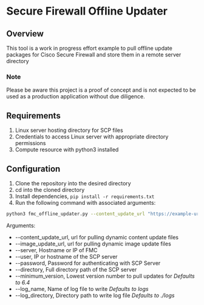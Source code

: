 # Secure Firewall Offline Updater

## Overview
This tool is a work in progress effort example to pull offline update packages for Cisco Secure Firewall and store them in a remote server directory

### Note
Please be aware this project is a proof of concept and is not expected to be used as a production application without due diligence.

## Requirements

1. Linux server hosting directory for SCP files
2. Credentials to access Linux server with appropriate directory permissions
3. Compute resource with python3 installed

## Configuration

1. Clone the repository into the desired directory
2. cd into the cloned directory
3. Install dependencies, ```pip install -r requirements.txt```
4. Run the following command with associated arguments:

```bash
python3 fmc_offline_updater.py --content_update_url "https://example-url.com" --image_update_url "https://example-url.com" --server SCP_IP_HOSTNAME --user admin --password PASSWORD --directory /scp --minimum_version 7.2
```

Arguments: 
* --content_update_url, url for pulling dynamic content update files
* --image_update_url, url for pulling dynamic image update files
* --server, Hostname or IP of FMC
* --user, IP or hostname of the SCP server
* --password, Password for authenticating with SCP Server
* --directory, Full directory path of the SCP server
* --minimum_version, Lowest version number to pull updates for *Defaults to 6.4*
* --log_name, Name of log file to write *Defaults to logs*
* --log_directory, Directory path to write log file *Defaults to ./logs*
